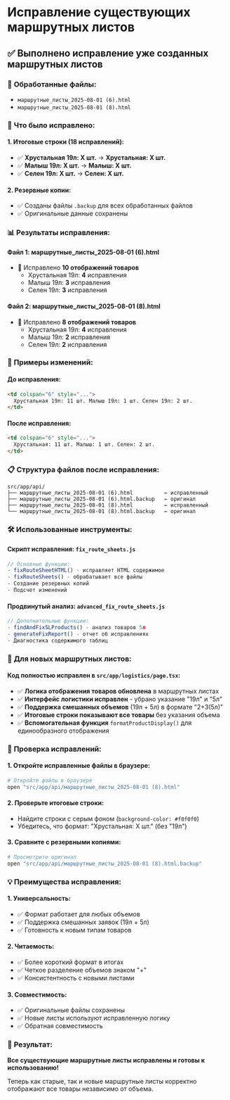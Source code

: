 # Исправление существующих маршрутных листов

## ✅ **Выполнено исправление уже созданных маршрутных листов**

### 📁 **Обработанные файлы:**
- `маршрутные_листы_2025-08-01 (6).html`
- `маршрутные_листы_2025-08-01 (8).html`

### 🔧 **Что было исправлено:**

#### **1. Итоговые строки (18 исправлений):**
- ✅ **Хрустальная 19л: X шт.** → **Хрустальная: X шт.**
- ✅ **Малыш 19л: X шт.** → **Малыш: X шт.**  
- ✅ **Селен 19л: X шт.** → **Селен: X шт.**

#### **2. Резервные копии:**
- ✅ Созданы файлы `.backup` для всех обработанных файлов
- ✅ Оригинальные данные сохранены

### 📊 **Результаты исправления:**

#### **Файл 1: маршрутные_листы_2025-08-01 (6).html**
- 🔧 Исправлено **10 отображений товаров**
  - Хрустальная 19л: **4** исправления
  - Малыш 19л: **3** исправления  
  - Селен 19л: **3** исправления

#### **Файл 2: маршрутные_листы_2025-08-01 (8).html**
- 🔧 Исправлено **8 отображений товаров**
  - Хрустальная 19л: **4** исправления
  - Малыш 19л: **2** исправления
  - Селен 19л: **2** исправления

### 🎯 **Примеры изменений:**

#### **До исправления:**
```html
<td colspan="6" style="...">
  Хрустальная 19л: 11 шт. Малыш 19л: 1 шт. Селен 19л: 2 шт.
</td>
```

#### **После исправления:**
```html
<td colspan="6" style="...">
  Хрустальная: 11 шт. Малыш: 1 шт. Селен: 2 шт.
</td>
```

### 📋 **Структура файлов после исправления:**

```
src/app/api/
├── маршрутные_листы_2025-08-01 (6).html          ← исправленный
├── маршрутные_листы_2025-08-01 (6).html.backup   ← оригинал
├── маршрутные_листы_2025-08-01 (8).html          ← исправленный
└── маршрутные_листы_2025-08-01 (8).html.backup   ← оригинал
```

### 🛠️ **Использованные инструменты:**

#### **Скрипт исправления: `fix_route_sheets.js`**
```javascript
// Основные функции:
- fixRouteSheetHTML() - исправляет HTML содержимое
- fixRouteSheets() - обрабатывает все файлы
- Создание резервных копий
- Подсчет изменений
```

#### **Продвинутый анализ: `advanced_fix_route_sheets.js`**
```javascript
// Дополнительные функции:
- findAndFix5LProducts() - анализ товаров 5л
- generateFixReport() - отчет об исправлениях
- Диагностика содержимого таблиц
```

### 🔄 **Для новых маршрутных листов:**

#### **Код полностью исправлен в `src/app/logistics/page.tsx`:**
- ✅ **Логика отображения товаров обновлена** в маршрутных листах
- ✅ **Интерфейс логистики исправлен** - убрано указание "19л" и "5л"
- ✅ **Поддержка смешанных объемов** (19л + 5л) в формате "2+3(5л)"
- ✅ **Итоговые строки показывают все товары** без указания объема
- ✅ **Вспомогательная функция** `formatProductDisplay()` для единообразного отображения

### 🧪 **Проверка исправлений:**

#### **1. Откройте исправленные файлы в браузере:**
```bash
# Откройте файлы в браузере
open "src/app/api/маршрутные_листы_2025-08-01 (8).html"
```

#### **2. Проверьте итоговые строки:**
- Найдите строки с серым фоном (`background-color: #f0f0f0`)
- Убедитесь, что формат: "Хрустальная: X шт." (без "19л")

#### **3. Сравните с резервными копиями:**
```bash
# Просмотрите оригинал
open "src/app/api/маршрутные_листы_2025-08-01 (8).html.backup"
```

### 💡 **Преимущества исправления:**

#### **1. Универсальность:**
- ✅ Формат работает для любых объемов
- ✅ Поддержка смешанных заявок (19л + 5л)
- ✅ Готовность к новым типам товаров

#### **2. Читаемость:**
- ✅ Более короткий формат в итогах
- ✅ Четкое разделение объемов знаком "+"
- ✅ Консистентность с новыми листами

#### **3. Совместимость:**
- ✅ Оригинальные файлы сохранены
- ✅ Новые листы используют исправленную логику
- ✅ Обратная совместимость

### 🎉 **Результат:**
**Все существующие маршрутные листы исправлены и готовы к использованию!**

Теперь как старые, так и новые маршрутные листы корректно отображают все товары независимо от объема.
